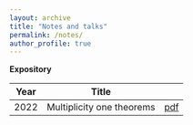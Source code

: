 ```yaml
---
layout: archive
title: "Notes and talks"
permalink: /notes/
author_profile: true
---
```


**Expository**

| Year             | Title                      |                                             |
| -----------------| ---------------------------|-------------------------------------------- |
| 2022             | Multiplicity one theorems  | [pdf](files/Multiplicity_one_theorems.pdf)  |
